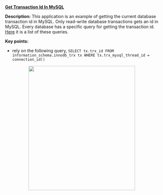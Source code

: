 **[Get Transaction Id In MySQL](https://github.com/AnghelLeonard/Hibernate-SpringBoot/tree/master/HibernateSpringBootTransactionId)**
  
 **Description:** This application is an example of getting the current database transaction id in MySQL. Only read-write database transactions gets an id in MySQL. Every database has a specific query for getting the transaction id. [Here](https://vladmihalcea.com/current-database-transaction-id/) it is a list of these queries.

**Key points:**
- rely on the following query, `SELECT tx.trx_id FROM information_schema.innodb_trx tx WHERE tx.trx_mysql_thread_id = connection_id()`
     
<a href="https://leanpub.com/java-persistence-performance-illustrated-guide"><p align="center"><img src="https://github.com/AnghelLeonard/Hibernate-SpringBoot/blob/master/Java%20Persistence%20Performance%20Illustrated%20Guide.jpg" height="410" width="350"/></p></a>
